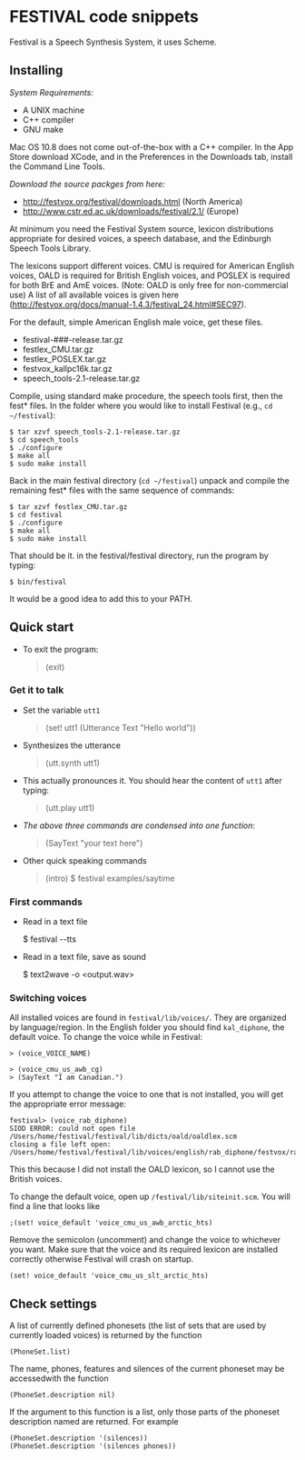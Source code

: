 # FESTIVAL code snippets

Festival is a Speech Synthesis System, it uses Scheme.

## Installing


_System Requirements:_

* A UNIX machine
* C++ compiler
* GNU make

Mac OS 10.8 does not come out-of-the-box with a C++ compiler. In the App Store download XCode, and in the Preferences in the Downloads tab, install the Command Line Tools.

_Download the source packges from here:_

* http://festvox.org/festival/downloads.html (North America)
* http://www.cstr.ed.ac.uk/downloads/festival/2.1/ (Europe)

At minimum you need the Festival System source, lexicon distributions appropriate for desired voices, a speech database, and the Edinburgh Speech Tools Library. 

The lexicons support different voices. CMU is required for American English voices, OALD is required for British English voices, and POSLEX is required for both BrE and AmE voices. (Note: OALD is only free for non-commercial use) A list of all available voices is given here (http://festvox.org/docs/manual-1.4.3/festival_24.html#SEC97).

For the default, simple American English male voice, get these files.

* festival-###-release.tar.gz
* festlex_CMU.tar.gz
* festlex_POSLEX.tar.gz
* festvox_kallpc16k.tar.gz 
* speech_tools-2.1-release.tar.gz

Compile, using standard make procedure, the speech tools first, then the fest* files. In the folder where you would like to install Festival (e.g., `cd ~/festival`):

    $ tar xzvf speech_tools-2.1-release.tar.gz
    $ cd speech_tools
    $ ./configure
    $ make all
    $ sudo make install

Back in the main festival directory (`cd ~/festival`) unpack and compile the remaining fest* files with the same sequence of commands:

    $ tar xzvf festlex_CMU.tar.gz
    $ cd festival
    $ ./configure
    $ make all
    $ sudo make install

That should be it. in the festival/festival directory, run the program by typing:

`$ bin/festival`

It would be a good idea to add this to your PATH.

## Quick start

* To exit the program:

    > (exit)

### Get it to talk

* Set the variable `utt1`

    > (set! utt1 (Utterance Text "Hello world"))

* Synthesizes the utterance

    > (utt.synth utt1)

* This actually pronounces it. You should hear the content of `utt1` after typing:

    > (utt.play utt1)

* _The above three commands are condensed into one function_:

    > (SayText "your text here")

* Other quick speaking commands

    > (intro)
    $ festival examples/saytime

### First commands

* Read in a text file

    $ festival --tts <file>

* Read in a text file, save as sound

    $ text2wave <file> -o <output.wav>

### Switching voices

All installed voices are found in `festival/lib/voices/`. They are organized by language/region. In the English folder you should find `kal_diphone`, the default voice. To change the voice while in Festival:

    > (voice_VOICE_NAME)

    > (voice_cmu_us_awb_cg)
    > (SayText "I am Canadian.")

If you attempt to change the voice to one that is not installed, you will get the appropriate error message:

    festival> (voice_rab_diphone)
    SIOD ERROR: could not open file /Users/home/festival/festival/lib/dicts/oald/oaldlex.scm
    closing a file left open: /Users/home/festival/festival/lib/voices/english/rab_diphone/festvox/rab_diphone.scm

This this because I did not install the OALD lexicon, so I cannot use the British voices. 

To change the default voice, open up `/festival/lib/siteinit.scm`. You will find a line that looks like

    ;(set! voice_default 'voice_cmu_us_awb_arctic_hts)

Remove the semicolon (uncomment) and change the voice to whichever you want. Make sure that the voice and its required lexicon are installed correctly otherwise Festival will crash on startup.

    (set! voice_default 'voice_cmu_us_slt_arctic_hts)

## Check settings

A list of currently defined phonesets (the list of sets that are used by currently loaded voices) is returned by the function

    (PhoneSet.list)

The name, phones, features and silences of the current phoneset may be accessedwith the function

    (PhoneSet.description nil)

If the argument to this function is a list, only those parts of the phoneset description named are returned. For example

    (PhoneSet.description '(silences))
    (PhoneSet.description '(silences phones))
